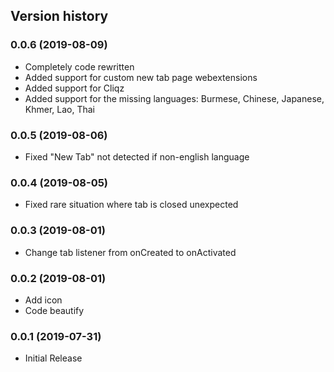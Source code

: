 Version history
---------------
### 0.0.6 (2019-08-09)
* Completely code rewritten 
* Added support for custom new tab page webextensions
* Added support for Cliqz
* Added support for the missing languages: Burmese, Chinese, Japanese, Khmer, Lao, Thai

### 0.0.5 (2019-08-06)
* Fixed "New Tab" not detected if non-english language

### 0.0.4 (2019-08-05)
* Fixed rare situation where tab is closed unexpected

### 0.0.3 (2019-08-01)
* Change tab listener from onCreated to onActivated

### 0.0.2 (2019-08-01)
* Add icon
* Code beautify

### 0.0.1 (2019-07-31)
* Initial Release
